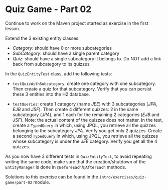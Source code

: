 # Quiz Game - Part 02

Continue to work on the Maven project started as exercise 
in the first lesson.


Extend the 3 existing entity classes:

* *Category*: should have 0 or more subcategories
* *SubCategory*: should have a single parent category
* *Quiz*: should have a single subcategory it belongs to.
          Do NOT add a link back from subcategory to its quizzes
          

In the `QuizEntityTest` class, add the following tests:

* `testQuizWithSubcategory`: create one category with one subcategory.
   Then create a quiz for that subcategory.
   Verify that you can persist these 3 entities into the H2 database.

* `testQueries`: create 1 category (name *JEE*) with 3 subcategories
   (*JPA*, *EJB* and *JSF*).
   Then create 4 different quizzes: 2 in the same subcategory (*JPA*), and
   1 each for the remaining 2 categories (*EJB* and *JSF*).
   Note: the actual content of the quizzes does not matter.
   In the test, create a `TypedQuery` in which, using JPQL, you retrieve all the quizzes
   belonging to the subcategory *JPA*.
   Verify you get only 2 quizzes.
   Create a second `TypedQuery` in which, using JPQL, you retrieve all
   the quizzes whose subcategory is under the *JEE* category.
   Verify you get all the 4 quizzes.
   
   
As you now have 3 different tests in `QuizEntityTest`, to avoid repeating
writing the same code, make sure that the creation/shutdown of 
the `EntityManager` is done in `@BeforeEach`/`@AfterEach` methods.   

Solutions to this exercise can be found in the 
`intro/exercises/quiz-game/part-02` module.            